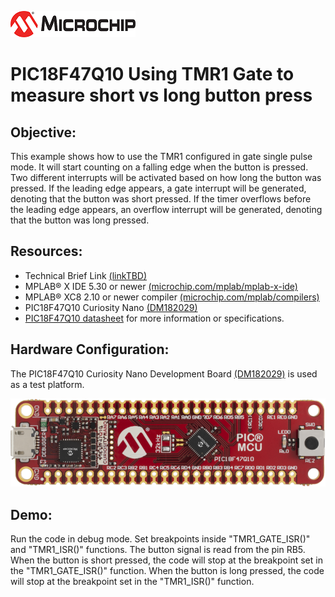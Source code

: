 ![](images/MicrochipLogo.png)

# PIC18F47Q10 Using TMR1 Gate to measure short vs long button press

## Objective:
This example shows how to use the TMR1 configured in gate single pulse mode. It will start counting on a falling edge when the button is pressed. Two different interrupts will be activated based on how long the button was pressed. If the leading edge appears, a gate interrupt will be generated, denoting that the button was short pressed. If the timer overflows before the leading edge appears, an overflow interrupt will be generated, denoting that the button was long pressed.

## Resources:
- Technical Brief Link [(linkTBD)](http://www.microchip.com/)
- MPLAB® X IDE 5.30 or newer [(microchip.com/mplab/mplab-x-ide)](http://www.microchip.com/mplab/mplab-x-ide)
- MPLAB® XC8 2.10 or newer compiler [(microchip.com/mplab/compilers)](http://www.microchip.com/mplab/compilers)
- PIC18F47Q10 Curiosity Nano [(DM182029)](https://www.microchip.com/Developmenttools/ProductDetails/DM182029)
- [PIC18F47Q10 datasheet](http://ww1.microchip.com/downloads/en/DeviceDoc/40002043D.pdf) for more information or specifications.

## Hardware Configuration:

The PIC18F47Q10 Curiosity Nano Development Board [(DM182029)](https://www.microchip.com/Developmenttools/ProductDetails/DM182029) is used as a test platform.

![](images/PIC18F47Q10-Curiosity-Nano.png)

## Demo:
Run the code in debug mode. Set breakpoints inside "TMR1_GATE_ISR()" and "TMR1_ISR()" functions. The button signal is read from the pin RB5. When the button is short pressed, the code will stop at the breakpoint set in the "TMR1_GATE_ISR()" function. When the button is long pressed, the code will stop at the breakpoint set in the "TMR1_ISR()" function.
